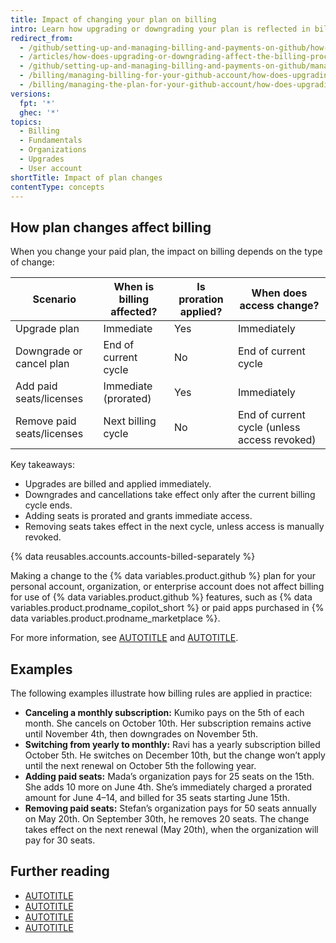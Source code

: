 ```yaml
---
title: Impact of changing your plan on billing
intro: Learn how upgrading or downgrading your plan is reflected in billing.
redirect_from:
  - /github/setting-up-and-managing-billing-and-payments-on-github/how-does-upgrading-or-downgrading-affect-the-billing-process
  - /articles/how-does-upgrading-or-downgrading-affect-the-billing-process
  - /github/setting-up-and-managing-billing-and-payments-on-github/managing-billing-for-your-github-account/how-does-upgrading-or-downgrading-affect-the-billing-process
  - /billing/managing-billing-for-your-github-account/how-does-upgrading-or-downgrading-affect-the-billing-process
  - /billing/managing-the-plan-for-your-github-account/how-does-upgrading-or-downgrading-affect-the-billing-process
versions:
  fpt: '*'
  ghec: '*'
topics:
  - Billing
  - Fundamentals
  - Organizations
  - Upgrades
  - User account
shortTitle: Impact of plan changes
contentType: concepts
---
```


## How plan changes affect billing

When you change your paid plan, the impact on billing depends on the type of change:

| Scenario                        | When is billing affected? | Is proration applied? | When does access change? |
|---------------------------------|---------------------------|----------------------|--------------------------|
| Upgrade plan                    | Immediate                 | Yes                  | Immediately              |
| Downgrade or cancel plan        | End of current cycle      | No                   | End of current cycle     |
| Add paid seats/licenses         | Immediate (prorated)      | Yes                  | Immediately              |
| Remove paid seats/licenses      | Next billing cycle        | No                   | End of current cycle (unless access revoked) |

Key takeaways:

* Upgrades are billed and applied immediately.
* Downgrades and cancellations take effect only after the current billing cycle ends.
* Adding seats is prorated and grants immediate access.
* Removing seats takes effect in the next cycle, unless access is manually revoked.

{% data reusables.accounts.accounts-billed-separately %}

Making a change to the {% data variables.product.github %} plan for your personal account, organization, or enterprise account does not affect billing for use of {% data variables.product.github %} features, such as {% data variables.product.prodname_copilot_short %} or paid apps purchased in {% data variables.product.prodname_marketplace %}.

For more information, see [AUTOTITLE](/get-started/learning-about-github/githubs-plans) and [AUTOTITLE](/billing/using-the-billing-platform/about-billing-on-github).

## Examples

The following examples illustrate how billing rules are applied in practice:

* **Canceling a monthly subscription:** Kumiko pays on the 5th of each month. She cancels on October 10th. Her subscription remains active until November 4th, then downgrades on November 5th.
* **Switching from yearly to monthly:** Ravi has a yearly subscription billed October 5th. He switches on December 10th, but the change won’t apply until the next renewal on October 5th the following year.
* **Adding paid seats:** Mada’s organization pays for 25 seats on the 15th. She adds 10 more on June 4th. She’s immediately charged a prorated amount for June 4–14, and billed for 35 seats starting June 15th.
* **Removing paid seats:** Stefan’s organization pays for 50 seats annually on May 20th. On September 30th, he removes 20 seats. The change takes effect on the next renewal (May 20th), when the organization will pay for 30 seats.

## Further reading

* [AUTOTITLE](/billing/managing-the-plan-for-your-github-account)
* [AUTOTITLE](/billing/managing-billing-for-your-products/managing-billing-for-github-marketplace-apps)
* [AUTOTITLE](/billing/managing-billing-for-your-products/managing-billing-for-git-large-file-storage)
* [AUTOTITLE](/billing/managing-the-plan-for-your-github-account/about-per-user-pricing)
